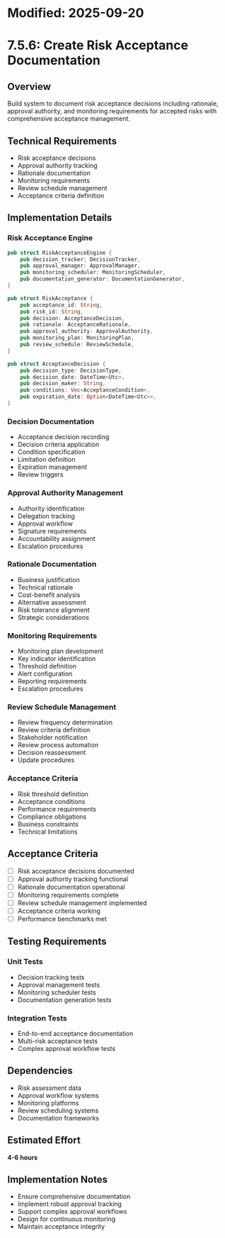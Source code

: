 # Modified: 2025-09-20

# 7.5.6: Create Risk Acceptance Documentation

## Overview
Build system to document risk acceptance decisions including rationale, approval authority, and monitoring requirements for accepted risks with comprehensive acceptance management.

## Technical Requirements
- Risk acceptance decisions
- Approval authority tracking
- Rationale documentation
- Monitoring requirements
- Review schedule management
- Acceptance criteria definition

## Implementation Details

### Risk Acceptance Engine
```rust
pub struct RiskAcceptanceEngine {
    pub decision_tracker: DecisionTracker,
    pub approval_manager: ApprovalManager,
    pub monitoring_scheduler: MonitoringScheduler,
    pub documentation_generator: DocumentationGenerator,
}

pub struct RiskAcceptance {
    pub acceptance_id: String,
    pub risk_id: String,
    pub decision: AcceptanceDecision,
    pub rationale: AcceptanceRationale,
    pub approval_authority: ApprovalAuthority,
    pub monitoring_plan: MonitoringPlan,
    pub review_schedule: ReviewSchedule,
}

pub struct AcceptanceDecision {
    pub decision_type: DecisionType,
    pub decision_date: DateTime<Utc>,
    pub decision_maker: String,
    pub conditions: Vec<AcceptanceCondition>,
    pub expiration_date: Option<DateTime<Utc>>,
}
```

### Decision Documentation
- Acceptance decision recording
- Decision criteria application
- Condition specification
- Limitation definition
- Expiration management
- Review triggers

### Approval Authority Management
- Authority identification
- Delegation tracking
- Approval workflow
- Signature requirements
- Accountability assignment
- Escalation procedures

### Rationale Documentation
- Business justification
- Technical rationale
- Cost-benefit analysis
- Alternative assessment
- Risk tolerance alignment
- Strategic considerations

### Monitoring Requirements
- Monitoring plan development
- Key indicator identification
- Threshold definition
- Alert configuration
- Reporting requirements
- Escalation procedures

### Review Schedule Management
- Review frequency determination
- Review criteria definition
- Stakeholder notification
- Review process automation
- Decision reassessment
- Update procedures

### Acceptance Criteria
- Risk threshold definition
- Acceptance conditions
- Performance requirements
- Compliance obligations
- Business constraints
- Technical limitations

## Acceptance Criteria
- [ ] Risk acceptance decisions documented
- [ ] Approval authority tracking functional
- [ ] Rationale documentation operational
- [ ] Monitoring requirements complete
- [ ] Review schedule management implemented
- [ ] Acceptance criteria working
- [ ] Performance benchmarks met

## Testing Requirements

### Unit Tests
- Decision tracking tests
- Approval management tests
- Monitoring scheduler tests
- Documentation generation tests

### Integration Tests
- End-to-end acceptance documentation
- Multi-risk acceptance tests
- Complex approval workflow tests

## Dependencies
- Risk assessment data
- Approval workflow systems
- Monitoring platforms
- Review scheduling systems
- Documentation frameworks

## Estimated Effort
**4-6 hours**

## Implementation Notes
- Ensure comprehensive documentation
- Implement robust approval tracking
- Support complex approval workflows
- Design for continuous monitoring
- Maintain acceptance integrity

